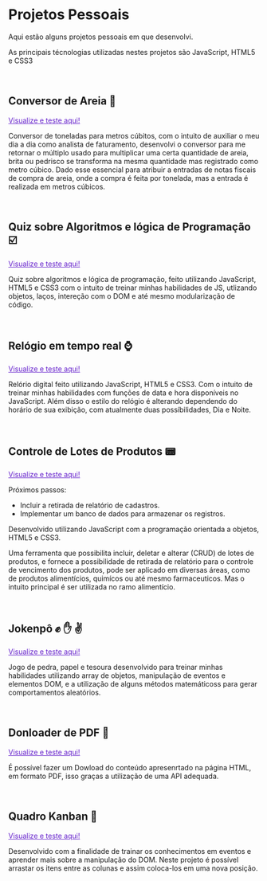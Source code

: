 # Projetos Pessoais
 Aqui estão alguns projetos pessoais em que desenvolvi.
 
 As principais técnologias utilizadas nestes projetos são JavaScript, HTML5 e CSS3

 <br>

## Conversor de Areia 💎
<a style="color:#6622CC" href="https://joaovictor-noschang.github.io/ProjetosPessoais/conversor/index.html" target="_blanck">Visualize e teste aqui!</a>

Conversor de toneladas para metros cúbitos, com o intuito de auxiliar o meu dia a dia como analista de faturamento, desenvolvi o conversor para me retornar o múltiplo usado para multiplicar uma certa quantidade de areia, brita ou pedrisco se transforma na mesma quantidade mas registrado como metro cúbico. Dado esse essencial para atribuir a entradas de notas fiscais de compra de areia, onde a compra é feita por tonelada, mas a entrada é realizada em metros cúbicos.

<br>


## Quiz sobre Algoritmos e lógica de Programação ☑️
<a style="color:#6622CC" href="https://joaovictor-noschang.github.io/ProjetosPessoais/quiz/index.html" target="_blanck">Visualize e teste aqui!</a>

Quiz sobre algoritmos e lógica de programação, feito utilizando JavaScript, HTML5 e CSS3 com o intuito de treinar minhas habilidades de JS, utlizando objetos, laços, intereção com o DOM e até mesmo modularização de código.

<br>


## Relógio em tempo real ⌚
<a style="color:#6622CC" href="https://joaovictor-noschang.github.io/ProjetosPessoais/relogio/index.html" target="_blanck">Visualize e teste aqui!</a>

Relório digital feito utilizando JavaScript, HTML5 e CSS3. Com o intuito de treinar minhas habilidades com funções de data e hora disponíveis no JavaScript. Além disso o estilo do relógio é alterando dependendo do horário de sua exibição, com atualmente duas possíbilidades, Dia e Noite.

<br>


## Controle de Lotes de Produtos 📟 
<a style="color:#6622CC" href="https://joaovictor-noschang.github.io/ProjetosPessoais/crud/index.html" target="_blanck">Visualize e teste aqui!</a>

Próximos passos: 
<ul>
    <li>Incluir a retirada de relatório de cadastros.</li>
    <li>Implementar um banco de dados para armazenar os registros.</li>
</ul>



Desenvolvido utilizando JavaScript com a programação orientada a objetos, HTML5 e CSS3.

Uma ferramenta que possibilita incluir, deletar e alterar (CRUD) de lotes de produtos, e fornece a possibilidade de retirada de relatório para o controle de vencimento dos produtos, pode ser aplicado em diversas áreas, como de produtos alimentícios, quimícos ou até mesmo farmaceuticos. Mas o intuito principal é ser utilizada no ramo alimentício.

<br>


## Jokenpô ✊ ✋ ✌️
<a style="color:#6622CC" href="https://joaovictor-noschang.github.io/ProjetosPessoais/jokenpo/" target="_blanck">Visualize e teste aqui!</a>

Jogo de pedra, papel e tesoura desenvolvido para treinar minhas habilidades utilizando array de objetos, manipulação de eventos e elementos DOM, e a utilização de alguns métodos matemáticoss para gerar comportamentos aleatórios.

<br>


## Donloader de PDF 💾
<a style="color:#6622CC" href="https://joaovictor-noschang.github.io/ProjetosPessoais/downloader_pdf_/" target="_blanck">Visualize e teste aqui!</a>

É possível fazer um Dowload do conteúdo apresenrtado na página HTML, em formato PDF, isso graças a utilização de uma API adequada.

<br>


## Quadro Kanban 🍃
<a style="color:#6622CC" href="https://joaovictor-noschang.github.io/ProjetosPessoais/kanban/" target="_blanck">Visualize e teste aqui!</a>

Desenvolvido com a finalidade de trainar os conhecimentos em eventos e aprender mais sobre a manipulação do DOM.
Neste projeto é possível arrastar os itens entre as colunas e assim coloca-los em uma nova posição.
